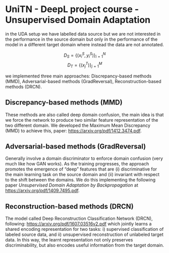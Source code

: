# UniTN - DeepL project course - Unsupervised Domain Adaptation
in the UDA setup we have labelled data source but we are not interested in the performance in the source domain but only in the performance of the model in a different target domain where instead the data are not annotated.

$$D_{S} = \{(x_{i}^{S}, y_{i}^{S})\}_{i=1}^{N}$$ 
$$D_{T} = \{(x_{j}^{T})\}_{j=1}^{M}$$

we implemented three main approaches: Discrepancy-based methods (MMD), Adversarial-based methods (GradReversal), Reconstruction-based methods (DRCN).

## Discrepancy-based methods (MMD)
These methods are also called deep domain confusion, the main idea is that we force the network to produce two similar feature representation of the two different domain. We developed the Maximum Mean Discrepancy (MMD) to achieve this, paper: https://arxiv.org/pdf/1412.3474.pdf.


## Adversarial-based methods (GradReversal)
Generally involve a domain discriminator to enforce domain confusion (very much like how GAN works). As the training progresses, the approach promotes the emergence of “deep” features that are (i) discriminative for the main learning task on the source domain and (ii) invariant with respect to the shift between the domains. We do this implementing the following paper <i>Unsupervised Domain Adaptation by Backpropagation</i> at https://arxiv.org/pdf/1409.7495.pdf.

## Reconstruction-based methods (DRCN)
The model called Deep Reconstruction Classification Network (DRCN), following: https://arxiv.org/pdf/1607.03516v2.pdf which jointly learns a shared encoding representation for two tasks: i) supervised classification of labeled source data, and ii) unsupervised reconstruction of unlabeled target data. In this way, the learnt representation not only preserves discriminability, but also encodes useful information from the target domain. 

